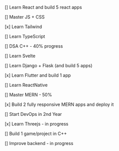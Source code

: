 [] Learn React and build 5 react apps

[] Master JS + CSS

[x] Learn Tailwind

[] Learn TypeScript

[] DSA C++ - 40% progress

[] Learn Svelte

[] Learn Django + Flask (and build 5 apps)

[x] Learn Flutter and build 1 app

[] Learn ReactNative

[] Master MERN - 50%

[x] Build 2 fully responsive MERN apps and deploy it

[] Start DevOps in 2nd Year

[x] Learn Threejs - in progress

[] Build 1 game/project in C++

[] Improve backend - in progress
